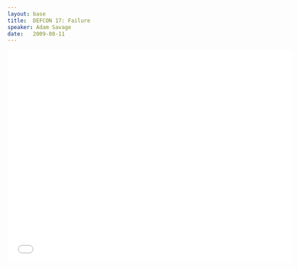 ```yaml
---
layout: base
title:  DEFCON 17: Failure
speaker: Adam Savage
date:   2009-08-11
---
```


<div id="talk-container">
	<iframe width="640" height="480" src="//www.youtube.com/watch?v=1825zkmJVuE" frameborder="0" allowfullscreen></iframe>
</div>